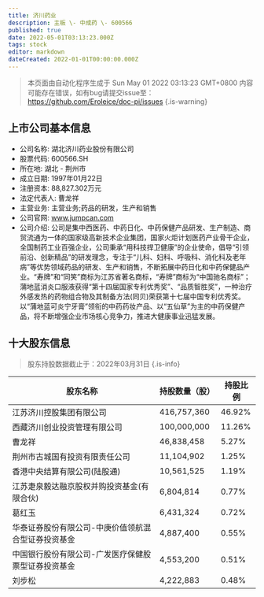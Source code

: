 ```yaml
---
title: 济川药业
description: 主板 \- 中成药 \- 600566
published: true
date: 2022-05-01T03:13:23.000Z
tags: stock
editor: markdown
dateCreated: 2022-01-01T00:00:00.000Z
---
```


> 本页面由自动化程序生成于 Sun May 01 2022 03:13:23 GMT+0800
> 内容可能存在错误，如有bug请提交issue至：https://github.com/Eroleice/doc-pi/issues
{.is-warning}

## 上市公司基本信息
- 公司名称: 湖北济川药业股份有限公司
- 股票代码: 600566.SH
- 所在地: 湖北 - 荆州市
- 成立日期: 1997年01月22日
- 注册资本: 88,827.302万元
- 法定代表人: 曹龙祥
- 主营业务: 主营业务;药品的研发，生产和销售
- 公司官网: www.jumpcan.com
- 公司介绍: 公司是集中西医药、中药日化、中药保健产品研发、生产制造、商贸流通为一体的国家级高新技术企业集团，国家火炬计划医药产业骨干企业，全国制药工业百强企业，公司秉承“用科技捍卫健康”的企业使命，倡导“引领前沿、创新精品”的研发理念，专注于“儿科、妇科、呼吸科、消化科及老年病”等优势领域药品的研发、生产和销售，不断拓展中药日化和中药保健品产业。“寿牌”和“同笑”商标为江苏省著名商标，“寿牌”商标为“中国驰名商标”；蒲地蓝消炎口服液获得“第十四届国家专利优秀奖”、“品质智胜奖”，一种治疗外感发热的药物组合物及其制备方法(同贝)荣获第十七届中国专利优秀奖。以“蒲地蓝可炎宁牙膏”领衔的中药药妆产品、以“五仙草”为主的中药保健产品，将不断增强企业市场核心竞争力，推进大健康事业迅猛发展。


## 十大股东信息
> 股东持股数据截止于：2022年03月31日
{.is-info}

| 股东名称 | 持股数量（股） | 持股比例 |
| --- | --- | --- |
| 江苏济川控股集团有限公司 | 416,757,360 | 46.92% |
| 西藏济川创业投资管理有限公司 | 100,000,000 | 11.26% |
| 曹龙祥 | 46,838,458 | 5.27% |
| 荆州市古城国有投资有限责任公司 | 11,104,902 | 1.25% |
| 香港中央结算有限公司(陆股通) | 10,561,525 | 1.19% |
| 江苏疌泉毅达融京股权并购投资基金(有限合伙) | 6,804,814 | 0.77% |
| 葛红玉 | 6,431,324 | 0.72% |
| 华泰证券股份有限公司-中庚价值领航混合型证券投资基金 | 4,887,400 | 0.55% |
| 中国银行股份有限公司-广发医疗保健股票型证券投资基金 | 4,553,200 | 0.51% |
| 刘步松 | 4,222,883 | 0.48% |




